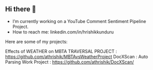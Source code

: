## Hi there 👋


-  I’m currently working on a YouTube Comment Sentiment Pipeline Project.
-  How to reach me: linkedin.com/in/hrishikkunduru

Here are some of my projects:

Effects of WEATHER on MBTA TRAVERSAL PROJECT : https://github.com/athrishik/MBTAvsWeatherProject
DocXScan : Auto Parsing Work Project : https://github.com/athrishik/DocXScan/
